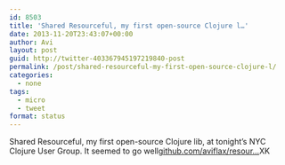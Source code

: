 ```yaml
---
id: 8503
title: 'Shared Resourceful, my first open-source Clojure l…'
date: 2013-11-20T23:43:07+00:00
author: Avi
layout: post
guid: http://twitter-403367945197219840-post
permalink: /post/shared-resourceful-my-first-open-source-clojure-l/
categories:
  - none
tags:
  - micro
  - tweet
format: status
---
```

Shared Resourceful, my first open-source Clojure lib, at tonight’s NYC Clojure User Group. It seemed to go well[github.com/aviflax/resour…](https://github.com/aviflax/resourceful)XK